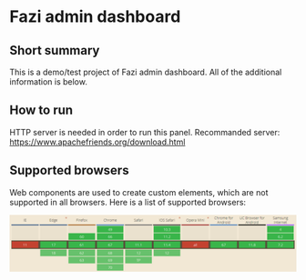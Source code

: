 # Fazi admin dashboard

## Short summary
This is a demo/test project of Fazi admin dashboard. All of the additional information is below.

## How to run
HTTP server is needed in order to run this panel.
Recommanded server: https://www.apachefriends.org/download.html

## Supported browsers

Web components are used to create custom elements, which are not supported in all browsers. Here is a list of supported browsers:

![alt text](templates-adoption.png)